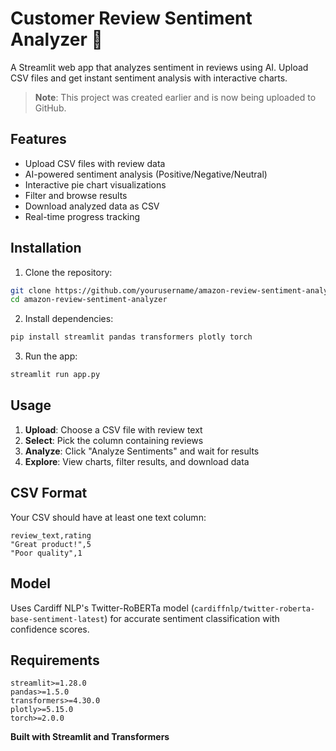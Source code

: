 # Customer Review Sentiment Analyzer 📝

A Streamlit web app that analyzes sentiment in reviews using AI. Upload CSV files and get instant sentiment analysis with interactive charts.

> **Note**: This project was created earlier and is now being uploaded to GitHub.

## Features

- Upload CSV files with review data
- AI-powered sentiment analysis (Positive/Negative/Neutral)
- Interactive pie chart visualizations
- Filter and browse results
- Download analyzed data as CSV
- Real-time progress tracking

## Installation

1. Clone the repository:
```bash
git clone https://github.com/yourusername/amazon-review-sentiment-analyzer.git
cd amazon-review-sentiment-analyzer
```

2. Install dependencies:
```bash
pip install streamlit pandas transformers plotly torch
```

3. Run the app:
```bash
streamlit run app.py
```

## Usage

1. **Upload**: Choose a CSV file with review text
2. **Select**: Pick the column containing reviews
3. **Analyze**: Click "Analyze Sentiments" and wait for results
4. **Explore**: View charts, filter results, and download data

## CSV Format

Your CSV should have at least one text column:
```csv
review_text,rating
"Great product!",5
"Poor quality",1
```

## Model

Uses Cardiff NLP's Twitter-RoBERTa model (`cardiffnlp/twitter-roberta-base-sentiment-latest`) for accurate sentiment classification with confidence scores.

## Requirements

```
streamlit>=1.28.0
pandas>=1.5.0
transformers>=4.30.0
plotly>=5.15.0
torch>=2.0.0
```


**Built with Streamlit and Transformers**

